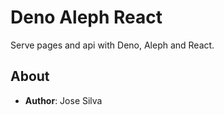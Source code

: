 # Deno Aleph React

Serve pages and api with Deno, Aleph and React.

## About

- **Author**: Jose Silva

